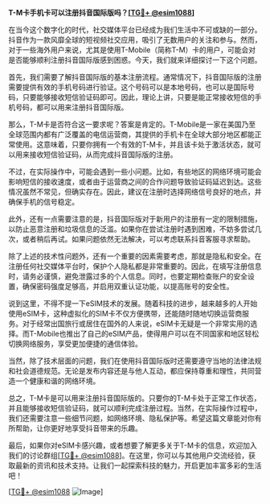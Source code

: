**T-M卡手机卡可以注册抖音国际版吗？[[TG💪+ @esim1088](https://t.me/s/esim1088)]**

在当今这个数字化的时代，社交媒体平台已经成为我们生活中不可或缺的一部分。抖音作为一款风靡全球的短视频社交应用，吸引了无数用户的关注和参与。然而，对于一些海外用户来说，尤其是使用T-Mobile（简称T-M）卡的用户，可能会对是否能够顺利注册抖音国际版感到困惑。今天，我们就来详细探讨一下这个问题。

首先，我们需要了解抖音国际版的基本注册流程。通常情况下，抖音国际版的注册需要提供有效的手机号码进行验证。这个号码可以是本地号码，也可以是国际号码，只要能够接收短信验证码即可。因此，理论上讲，只要是能正常接收短信的手机号码，都可以用来注册抖音国际版。

那么，T-M卡是否符合这一要求呢？答案是肯定的。T-Mobile是一家在美国乃至全球范围内都有广泛覆盖的电信运营商，其提供的手机卡在全球大部分地区都能正常使用。这意味着，只要你拥有一个有效的T-M卡，并且该卡处于激活状态，就可以用来接收短信验证码，从而完成抖音国际版的注册。

不过，在实际操作中，可能会遇到一些小问题。比如，有些地区的网络环境可能会影响短信的接收速度，或者由于运营商之间的合作问题导致验证码延迟到达。这些情况虽然不常见，但确实存在。因此，建议在注册时选择网络信号良好的地点，并确保手机的信号稳定。

此外，还有一点需要注意的是，抖音国际版对于新用户的注册有一定的限制措施，以防止恶意注册和垃圾信息的泛滥。如果你在尝试注册时遇到困难，不妨多尝试几次，或者稍后再试。如果问题依然无法解决，可以考虑联系抖音客服寻求帮助。

除了上述的技术性问题外，还有一个重要的因素需要考虑，那就是隐私和安全。在注册任何社交媒体平台时，保护个人隐私都是非常重要的。因此，在填写注册信息时，请务必谨慎，避免泄露过多的个人信息。同时，也要定期检查账户的安全设置，确保密码强度足够高，并启用双重认证功能，以提高账号的安全性。

说到这里，不得不提一下eSIM技术的发展。随着科技的进步，越来越多的人开始使用eSIM卡，这种虚拟化的SIM卡不仅方便携带，还能随时随地切换运营商服务。对于经常出国旅行或居住在国外的人来说，eSIM卡无疑是一个非常实用的选择。而T-Mobile也推出了自己的eSIM产品，使得用户可以在不同国家和地区轻松切换网络服务，享受更加便捷的通信体验。

当然，除了技术层面的问题，我们在使用抖音国际版时还需要遵守当地的法律法规和社会道德规范。无论是发布内容还是与他人互动，都应保持尊重和理性，共同营造一个健康和谐的网络环境。

总之，T-M卡是可以用来注册抖音国际版的。只要你的T-M卡处于正常工作状态，并且能够接收短信验证码，就可以顺利完成注册过程。当然，在实际操作过程中，我们还需要注意一些细节问题，如网络环境、隐私保护等。希望这篇文章能对你有所帮助，让你更好地享受抖音带来的乐趣。

最后，如果你对eSIM卡感兴趣，或者想要了解更多关于T-M卡的信息，欢迎加入我们的讨论群组[[TG💪+ @esim1088](https://t.me/s/esim1088)]。在这里，你可以与其他用户交流经验，获取最新的资讯和技术支持。让我们一起探索科技的魅力，开启更加丰富多彩的生活吧！

[[TG💪+ @esim1088](https://t.me/s/esim1088) ![Image](https://i.postimg.cc/4NQfJmqS/Snipaste-2025-05-13-00-14-12.png)]